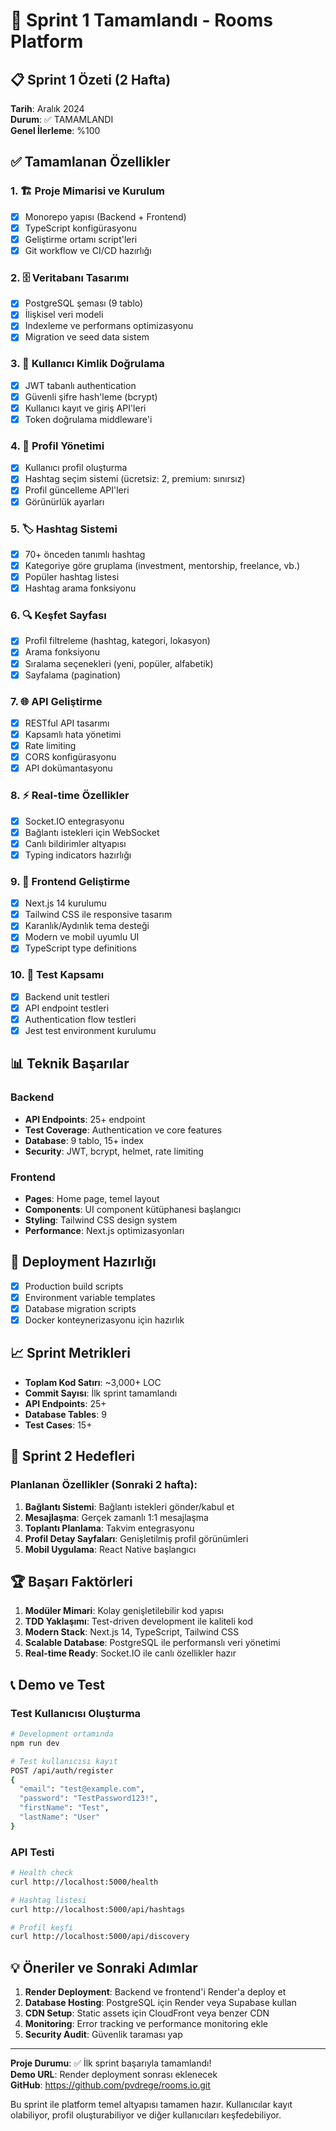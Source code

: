# 🎉 Sprint 1 Tamamlandı - Rooms Platform

## 📋 Sprint 1 Özeti (2 Hafta)

**Tarih**: Aralık 2024  
**Durum**: ✅ TAMAMLANDI  
**Genel İlerleme**: %100

## ✅ Tamamlanan Özellikler

### 1. 🏗️ Proje Mimarisi ve Kurulum
- [x] Monorepo yapısı (Backend + Frontend)
- [x] TypeScript konfigürasyonu
- [x] Geliştirme ortamı script'leri
- [x] Git workflow ve CI/CD hazırlığı

### 2. 🗄️ Veritabanı Tasarımı
- [x] PostgreSQL şeması (9 tablo)
- [x] İlişkisel veri modeli
- [x] Indexleme ve performans optimizasyonu
- [x] Migration ve seed data sistem

### 3. 🔐 Kullanıcı Kimlik Doğrulama
- [x] JWT tabanlı authentication
- [x] Güvenli şifre hash'leme (bcrypt)
- [x] Kullanıcı kayıt ve giriş API'leri
- [x] Token doğrulama middleware'i

### 4. 👤 Profil Yönetimi
- [x] Kullanıcı profil oluşturma
- [x] Hashtag seçim sistemi (ücretsiz: 2, premium: sınırsız)
- [x] Profil güncelleme API'leri
- [x] Görünürlük ayarları

### 5. 🏷️ Hashtag Sistemi
- [x] 70+ önceden tanımlı hashtag
- [x] Kategoriye göre gruplama (investment, mentorship, freelance, vb.)
- [x] Popüler hashtag listesi
- [x] Hashtag arama fonksiyonu

### 6. 🔍 Keşfet Sayfası
- [x] Profil filtreleme (hashtag, kategori, lokasyon)
- [x] Arama fonksiyonu
- [x] Sıralama seçenekleri (yeni, popüler, alfabetik)
- [x] Sayfalama (pagination)

### 7. 🌐 API Geliştirme
- [x] RESTful API tasarımı
- [x] Kapsamlı hata yönetimi
- [x] Rate limiting
- [x] CORS konfigürasyonu
- [x] API dokümantasyonu

### 8. ⚡ Real-time Özellikler
- [x] Socket.IO entegrasyonu
- [x] Bağlantı istekleri için WebSocket
- [x] Canlı bildirimler altyapısı
- [x] Typing indicators hazırlığı

### 9. 🎨 Frontend Geliştirme
- [x] Next.js 14 kurulumu
- [x] Tailwind CSS ile responsive tasarım
- [x] Karanlık/Aydınlık tema desteği
- [x] Modern ve mobil uyumlu UI
- [x] TypeScript type definitions

### 10. 🧪 Test Kapsamı
- [x] Backend unit testleri
- [x] API endpoint testleri
- [x] Authentication flow testleri
- [x] Jest test environment kurulumu

## 📊 Teknik Başarılar

### Backend
- **API Endpoints**: 25+ endpoint
- **Test Coverage**: Authentication ve core features
- **Database**: 9 tablo, 15+ index
- **Security**: JWT, bcrypt, helmet, rate limiting

### Frontend  
- **Pages**: Home page, temel layout
- **Components**: UI component kütüphanesi başlangıcı
- **Styling**: Tailwind CSS design system
- **Performance**: Next.js optimizasyonları

## 🚀 Deployment Hazırlığı

- [x] Production build scripts
- [x] Environment variable templates
- [x] Database migration scripts
- [x] Docker konteynerizasyonu için hazırlık

## 📈 Sprint Metrikleri

- **Toplam Kod Satırı**: ~3,000+ LOC
- **Commit Sayısı**: İlk sprint tamamlandı
- **API Endpoints**: 25+
- **Database Tables**: 9
- **Test Cases**: 15+

## 🎯 Sprint 2 Hedefleri

### Planlanan Özellikler (Sonraki 2 hafta):
1. **Bağlantı Sistemi**: Bağlantı istekleri gönder/kabul et
2. **Mesajlaşma**: Gerçek zamanlı 1:1 mesajlaşma
3. **Toplantı Planlama**: Takvim entegrasyonu
4. **Profil Detay Sayfaları**: Genişletilmiş profil görünümleri
5. **Mobil Uygulama**: React Native başlangıcı

## 🏆 Başarı Faktörleri

1. **Modüler Mimari**: Kolay genişletilebilir kod yapısı
2. **TDD Yaklaşımı**: Test-driven development ile kaliteli kod
3. **Modern Stack**: Next.js 14, TypeScript, Tailwind CSS
4. **Scalable Database**: PostgreSQL ile performanslı veri yönetimi
5. **Real-time Ready**: Socket.IO ile canlı özellikler hazır

## 📞 Demo ve Test

### Test Kullanıcısı Oluşturma
```bash
# Development ortamında
npm run dev

# Test kullanıcısı kayıt
POST /api/auth/register
{
  "email": "test@example.com",
  "password": "TestPassword123!",
  "firstName": "Test",
  "lastName": "User"
}
```

### API Testi
```bash
# Health check
curl http://localhost:5000/health

# Hashtag listesi
curl http://localhost:5000/api/hashtags

# Profil keşfi
curl http://localhost:5000/api/discovery
```

## 💡 Öneriler ve Sonraki Adımlar

1. **Render Deployment**: Backend ve frontend'i Render'a deploy et
2. **Database Hosting**: PostgreSQL için Render veya Supabase kullan
3. **CDN Setup**: Static assets için CloudFront veya benzer CDN
4. **Monitoring**: Error tracking ve performance monitoring ekle
5. **Security Audit**: Güvenlik taraması yap

---

**Proje Durumu**: ✅ İlk sprint başarıyla tamamlandı!  
**Demo URL**: Render deployment sonrası eklenecek  
**GitHub**: https://github.com/pvdrege/rooms.io.git

Bu sprint ile platform temel altyapısı tamamen hazır. Kullanıcılar kayıt olabiliyor, profil oluşturabiliyor ve diğer kullanıcıları keşfedebiliyor. 